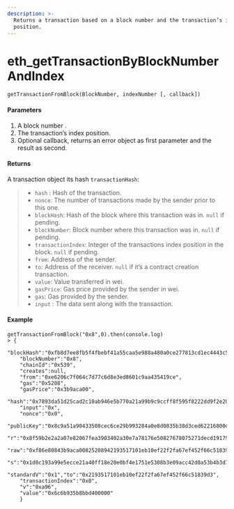 ```yaml
---
description: >-
  Returns a transaction based on a block number and the transaction’s index
  position.
---
```


# eth\_getTransactionByBlockNumberAndIndex

```text
getTransactionFromBlock(BlockNumber, indexNumber [, callback])
```

#### Parameters

1. A block number .
2. The transaction’s index position.
3. Optional callback, returns an error object as first parameter and the result as second.

#### Returns

A transaction object its hash `transactionHash`:

> * `hash` : Hash of the transaction.
> * `nonce`: The number of transactions made by the sender prior to this one.
> * `blockHash`: Hash of the block where this transaction was in. `null` if pending.
> * `blockNumber`: Block number where this transaction was in. `null` if pending.
> * `transactionIndex`: Integer of the transactions index position in the block. `null` if pending.
> * `from`: Address of the sender.
> * `to`: Address of the receiver. `null` if it’s a contract creation transaction.
> * `value`: Value transferred in wei.
> * `gasPrice`: Gas price provided by the sender in wei.
> * `gas`: Gas provided by the sender.
> * `input` : The data sent along with the transaction.

#### Example

```text
getTransactionFromBlock("0x8",0).then(console.log)
> {
    "blockHash":"0xfb8d7ee8fb5f4fbebf41a55caa5e988a480a0ce277813cd1ec4443c54f601ddd",
    "blockNumber":"0x8",
    "chainId":"0x539",
    "creates":null,
    "from":"0xe6206c7f064c7d77c6d8e3ed8601c9aa435419ce",
    "gas":"0x5208",
    "gasPrice":"0x3b9aca00",
    "hash":"0x7893da51d25cad2c10ab946e5b770a21a99b9c9ccff8f595f8222dd9f2e2013b",
    "input":"0x",
    "nonce":"0x0",
    "publicKey":"0x8c9a51a90433508cec6ce29b993284a0e8d0835b38d3ced62216800db588a6d55fa2c114fab798977763ffe94a03b1a591c48d972d4daa6ba7810c80528644f4",
    "r":"0x8f59b2e2a2a07e82067fea3903402a30e7a78176e50827678075271decd19179",
    "raw":"0xf86e80843b9aca00825208942193517101eb10ef22f2fa67ef452f66c51839d3896c6b935b8bbd40000080820a96a08f59b2e2a2a07e82067fea3903402a30e7a78176e50827678075271decd19179a01d0c193a99e5ecce21a40ff18e20e0bf4e1751e5308b3e09acc42d0a53b4b3d7",
    "s":"0x1d0c193a99e5ecce21a40ff18e20e0bf4e1751e5308b3e09acc42d0a53b4b3d7",
    "standardV":"0x1","to":"0x2193517101eb10ef22f2fa67ef452f66c51839d3",
    "transactionIndex":"0x0",
    "v":"0xa96",
    "value":"0x6c6b935b8bbd400000"
    }
```

